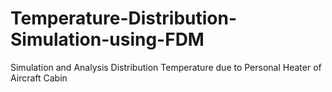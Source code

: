 # Temperature-Distribution-Simulation-using-FDM
Simulation and Analysis Distribution Temperature due to Personal Heater of Aircraft Cabin
